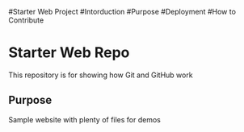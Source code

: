#Starter Web Project 
#Intorduction
#Purpose
#Deployment
#How to Contribute
# Starter Web Repo

This repository is for showing how Git and GitHub work

## Purpose

Sample website with plenty of files for demos